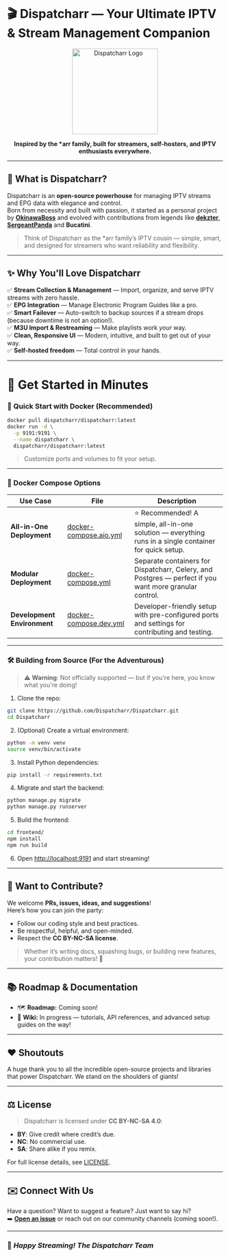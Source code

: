 # 🎬 Dispatcharr — Your Ultimate IPTV & Stream Management Companion

<p align="center">
  <img src="https://raw.githubusercontent.com/Dispatcharr/Dispatcharr/refs/heads/main/frontend/src/images/logo.png" height="200" alt="Dispatcharr Logo" />
</p>

<p align="center"><strong>Inspired by the *arr family, built for streamers, self-hosters, and IPTV enthusiasts everywhere.</strong></p>

---

## 📖 What is Dispatcharr?

Dispatcharr is an **open-source powerhouse** for managing IPTV streams and EPG data with elegance and control.  
Born from necessity and built with passion, it started as a personal project by [**OkinawaBoss**](https://github.com/OkinawaBoss) and evolved with contributions from legends like [**dekzter**](https://github.com/dekzter), [**SergeantPanda**](https://github.com/SergeantPanda) and **Bucatini**.  

> Think of Dispatcharr as the *arr family’s IPTV cousin — simple, smart, and designed for streamers who want reliability and flexibility.

---

## ✨ Why You'll Love Dispatcharr  

✅ **Stream Collection & Management** — Import, organize, and serve IPTV streams with zero hassle.  
✅ **EPG Integration** — Manage Electronic Program Guides like a pro.  
✅ **Smart Failover** — Auto-switch to backup sources if a stream drops (because downtime is not an option!).  
✅ **M3U Import & Restreaming** — Make playlists work *your* way.  
✅ **Clean, Responsive UI** — Modern, intuitive, and built to get out of your way.  
✅ **Self-hosted freedom** — Total control in your hands.  

---

# 🚀 Get Started in Minutes  

### 🐳 Quick Start with Docker (Recommended)

```bash
docker pull dispatcharr/dispatcharr:latest
docker run -d \
  -p 9191:9191 \
  --name dispatcharr \
  dispatcharr/dispatcharr:latest
```
> Customize ports and volumes to fit your setup.  

---

### 🐳 Docker Compose Options  

| Use Case                | File                                                       | Description |
|-------------------------|------------------------------------------------------------|-------------|
| **All-in-One Deployment**   | [docker-compose.aio.yml](docker/docker-compose.aio.yml)    | ⭐ Recommended! A simple, all-in-one solution — everything runs in a single container for quick setup. |
| **Modular Deployment**       | [docker-compose.yml](docker/docker-compose.yml)            | Separate containers for Dispatcharr, Celery, and Postgres — perfect if you want more granular control. |
| **Development Environment** | [docker-compose.dev.yml](docker/docker-compose.dev.yml)    | Developer-friendly setup with pre-configured ports and settings for contributing and testing. |

---

### 🛠️ Building from Source (For the Adventurous)  

> ⚠️ **Warning**: Not officially supported — but if you're here, you know what you're doing!  

1. Clone the repo:
```bash
git clone https://github.com/Dispatcharr/Dispatcharr.git
cd Dispatcharr
```
2. (Optional) Create a virtual environment:
```bash
python -m venv venv
source venv/bin/activate
```
3. Install Python dependencies:
```bash
pip install -r requirements.txt
```
4. Migrate and start the backend:
```bash
python manage.py migrate
python manage.py runserver
```
5. Build the frontend:
```bash
cd frontend/
npm install
npm run build
```
6. Open [http://localhost:9191](http://localhost:9191) and start streaming!

---

## 🤝 Want to Contribute?  

We welcome **PRs, issues, ideas, and suggestions**!  
Here’s how you can join the party:  

- Follow our coding style and best practices.  
- Be respectful, helpful, and open-minded.  
- Respect the **CC BY-NC-SA license**.  

> Whether it’s writing docs, squashing bugs, or building new features, your contribution matters! 🙌  

---

## 📚 Roadmap & Documentation  

- 🗺️ **Roadmap:** Coming soon!  
- 📖 **Wiki:** In progress — tutorials, API references, and advanced setup guides on the way!  

---

## ❤️ Shoutouts  

A huge thank you to all the incredible open-source projects and libraries that power Dispatcharr. We stand on the shoulders of giants!  

---

## ⚖️ License  

> Dispatcharr is licensed under **CC BY-NC-SA 4.0**:  

- **BY**: Give credit where credit’s due.  
- **NC**: No commercial use.  
- **SA**: Share alike if you remix.  

For full license details, see [LICENSE](https://creativecommons.org/licenses/by-nc-sa/4.0/).  

---

## ✉️ Connect With Us  

Have a question? Want to suggest a feature? Just want to say hi?  
➡️ **[Open an issue](https://github.com/Dispatcharr/Dispatcharr/issues)** or reach out on our community channels (coming soon!).  

---

### 🚀 *Happy Streaming! The Dispatcharr Team*
